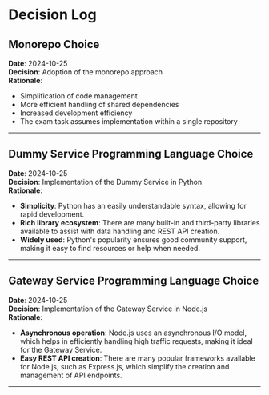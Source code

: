 # Decision Log

## Monorepo Choice
**Date**: 2024-10-25  
**Decision**: Adoption of the monorepo approach  
**Rationale**:
- Simplification of code management
- More efficient handling of shared dependencies
- Increased development efficiency
- The exam task assumes implementation within a single repository

---

## Dummy Service Programming Language Choice
**Date**: 2024-10-25  
**Decision**: Implementation of the Dummy Service in Python  
**Rationale**:
- **Simplicity**: Python has an easily understandable syntax, allowing for rapid development.
- **Rich library ecosystem**: There are many built-in and third-party libraries available to assist with data handling and REST API creation.
- **Widely used**: Python's popularity ensures good community support, making it easy to find resources or help when needed.

---

## Gateway Service Programming Language Choice
**Date**: 2024-10-25  
**Decision**: Implementation of the Gateway Service in Node.js  
**Rationale**:
- **Asynchronous operation**: Node.js uses an asynchronous I/O model, which helps in efficiently handling high traffic requests, making it ideal for the Gateway Service.
- **Easy REST API creation**: There are many popular frameworks available for Node.js, such as Express.js, which simplify the creation and management of API endpoints.

---
